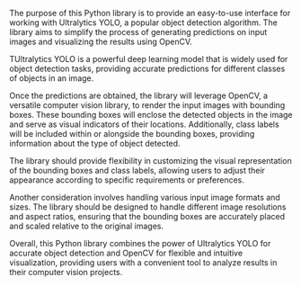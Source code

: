 The purpose of this Python library is to provide an easy-to-use interface for working with Ultralytics YOLO, a popular object detection algorithm. The library aims to simplify the process of generating predictions on input images and visualizing the results using OpenCV.

TUltralytics YOLO is a powerful deep learning model that is widely used for object detection tasks, providing accurate predictions for different classes of objects in an image.

Once the predictions are obtained, the library will leverage OpenCV, a versatile computer vision library, to render the input images with bounding boxes. These bounding boxes will enclose the detected objects in the image and serve as visual indicators of their locations. Additionally, class labels will be included within or alongside the bounding boxes, providing information about the type of object detected.

The library should provide flexibility in customizing the visual representation of the bounding boxes and class labels, allowing users to adjust their appearance according to specific requirements or preferences.

Another consideration involves handling various input image formats and sizes. The library should be designed to handle different image resolutions and aspect ratios, ensuring that the bounding boxes are accurately placed and scaled relative to the original images.

Overall, this Python library combines the power of Ultralytics YOLO for accurate object detection and OpenCV for flexible and intuitive visualization, providing users with a convenient tool to analyze results in their computer vision projects.